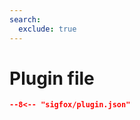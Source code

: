 ```yaml
---
search:
  exclude: true
---
```


# Plugin file

```` json title="Plugin configuration file"
--8<-- "sigfox/plugin.json"
````
